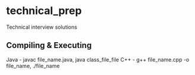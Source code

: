 # technical_prep
Technical interview solutions

## Compiling & Executing
  Java - javac file_name.java, java class_file_file
  C++ - g++ file_name.cpp -o file_name, ./file_name
  

  
